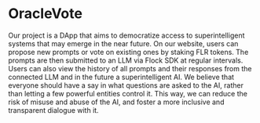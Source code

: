 # OracleVote
Our project is a DApp that aims to democratize access to superintelligent systems that may emerge in the near future. On our website, users can propose new prompts or vote on existing ones by staking FLR tokens. The prompts are then submitted to an LLM via Flock SDK at regular intervals. Users can also view the history of all prompts and their responses from the connected LLM and in the future a superintelligent AI. We believe that everyone should have a say in what questions are asked to the AI, rather than letting a few powerful entities control it. This way, we can reduce the risk of misuse and abuse of the AI, and foster a more inclusive and transparent dialogue with it.
